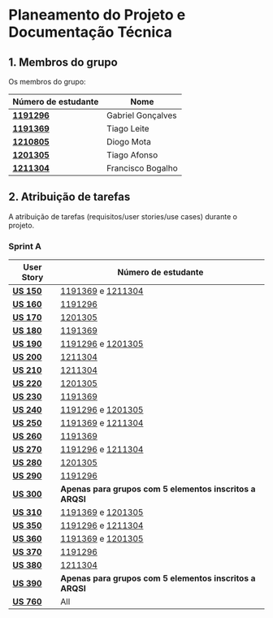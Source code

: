 # Planeamento do Projeto e Documentação Técnica

## 1. Membros do grupo

Os membros do grupo:

| Número de estudante              | Nome              |
|----------------------------------|-------------------|
| **[1191296](1191296/readme.md)** | Gabriel Gonçalves |
| **[1191369](1191369/readme.md)** | Tiago Leite       |
| **[1210805](1200611/readme.md)** | Diogo Mota        |
| **[1201305](1201305/readme.md)** | Tiago Afonso      |
| **[1211304](1211304/readme.md)** | Francisco Bogalho |

## 2. Atribuição de tarefas

A atribuição de tarefas (requisitos/user stories/use cases) durante o projeto.

### Sprint A

| User Story                              | Número de estudante                                         |
|-----------------------------------------|-------------------------------------------------------------|
| **[US 150](Sprint_A/us_150/readme.md)** | [1191369](1191369/readme.md) e [1211304](1211304/readme.md) |
| **[US 160](Sprint_A/us_160/readme.md)** | [1191296](1191296/readme.md)                                |
| **[US 170](Sprint_A/us_170/readme.md)** | [1201305](1201305/readme.md)                                |
| **[US 180](Sprint_A/us_180/readme.md)** | [1191369](1191369/readme.md)                                |
| **[US 190](Sprint_A/us_190/readme.md)** | [1191296](1191296/readme.md) e [1201305](1201305/readme.md) |
| **[US 200](Sprint_A/us_200/readme.md)** | [1211304](1211304/readme.md)                                |
| **[US 210](Sprint_A/us_210/readme.md)** | [1211304](1211304/readme.md)                                |
| **[US 220](Sprint_A/us_220/readme.md)** | [1201305](1201305/readme.md)                                |
| **[US 230](Sprint_A/us_230/readme.md)** | [1191369](1191369/readme.md)                                |
| **[US 240](Sprint_A/us_240/readme.md)** | [1191296](1191296/readme.md) e [1201305](1201305/readme.md) |
| **[US 250](Sprint_A/us_250/readme.md)** | [1191369](1191369/readme.md) e [1211304](1211304/readme.md) |
| **[US 260](Sprint_A/us_260/readme.md)** | [1191369](1191369/readme.md)                                |
| **[US 270](Sprint_A/us_270/readme.md)** | [1191296](1191296/readme.md) e [1211304](1211304/readme.md) |
| **[US 280](Sprint_A/us_280/readme.md)** | [1201305](1201305/readme.md)                                |
| **[US 290](Sprint_A/us_290/readme.md)** | [1191296](1191296/readme.md)                                |
| **[US 300](Sprint_A/us_300/readme.md)** | **Apenas para grupos com 5 elementos inscritos a ARQSI**    |
| **[US 310](Sprint_A/us_310/readme.md)** | [1191369](1191369/readme.md) e [1201305](1201305/readme.md) |
| **[US 350](Sprint_A/us_350/readme.md)** | [1191296](1191296/readme.md) e [1211304](1211304/readme.md) |
| **[US 360](Sprint_A/us_360/readme.md)** | [1191369](1191369/readme.md) e [1201305](1201305/readme.md) |
| **[US 370](Sprint_A/us_370/readme.md)** | [1191296](1191296/readme.md)                                |
| **[US 380](Sprint_A/us_380/readme.md)** | [1211304](1211304/readme.md)                                |
| **[US 390](Sprint_A/us_390/readme.md)** | **Apenas para grupos com 5 elementos inscritos a ARQSI**    |                            |
| **[US 760](Sprint_A/us_760/readme.md)** | All                                                         |
